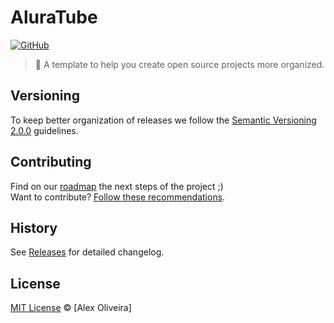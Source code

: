 # AluraTube

[![GitHub](https://img.shields.io/github/license/alex0liveira/aluratube?style=for-the-badge)](https://github.com/alex0liveira/aluratube/blob/main/LICENSE.md)

> :rocket: A template to help you create open source projects more organized.

## Versioning

To keep better organization of releases we follow the [Semantic Versioning 2.0.0](http://semver.org/) guidelines.

## Contributing
Find on our [roadmap](https://github.com/alex0liveira/aluratube/issues/1) the next steps of the project ;)
<br>
Want to contribute? [Follow these recommendations](https://github.com/aalex0liveira/aluratube/blob/master/CONTRIBUTING.md).

## History
See [Releases](https://github.com/alex0liveira/aluratube/releases) for detailed changelog.

## License
[MIT License](https://github.com/alex0liveira/aluratube/blob/main/LICENSE.md) © [Alex Oliveira]
